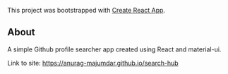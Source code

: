 This project was bootstrapped with [Create React App](https://github.com/facebookincubator/create-react-app).

## About

A simple Github profile searcher app created using React and material-ui.

Link to site: https://anurag-majumdar.github.io/search-hub